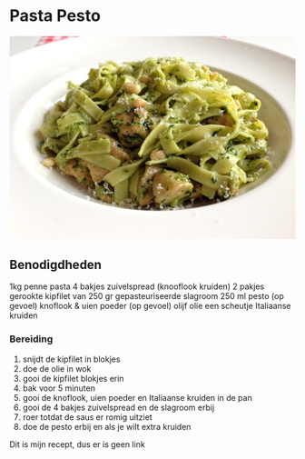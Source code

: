 # Pasta Pesto
![Jah's stomme foto](Tagliatelle-pesto-kip.jpeg)

## Benodigdheden
1kg penne pasta
4 bakjes zuivelspread (knooflook kruiden)
2 pakjes gerookte kipfilet van 250 gr
gepasteuriseerde slagroom 250 ml
pesto (op gevoel)
knoflook & uien poeder (op gevoel)
olijf olie een scheutje 
Italiaanse kruiden

### Bereiding
1. snijdt de kipfilet in blokjes
2. doe de olie in wok
3. gooi de kipfilet blokjes erin
4. bak voor 5 minuten
5. gooi de knoflook, uien poeder en Italiaanse kruiden in de pan
6. gooi de 4 bakjes zuivelspread en de slagroom erbij
7. roer totdat de saus er romig uitziet
8. doe de pesto erbij en als je wilt extra kruiden
   
Dit is mijn recept, dus er is geen link